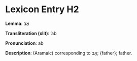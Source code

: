 # Lexicon Entry H2

**Lemma**: אַב

**Transliteration (xlit)**: ʼab

**Pronunciation**: ab

**Description**:
(Aramaic) corresponding to אָב; {father}; father.
